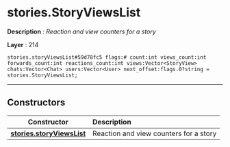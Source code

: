 # stories.StoryViewsList

**Description** : *Reaction and view counters for a story*

**Layer** : 214

```tl
stories.storyViewsList#59d78fc5 flags:# count:int views_count:int forwards_count:int reactions_count:int views:Vector<StoryView> chats:Vector<Chat> users:Vector<User> next_offset:flags.0?string = stories.StoryViewsList;
```

---

## Constructors

| Constructor | Description |
| :---: | :--- |
| [**stories.storyViewsList**](constructor/stories.storyViewsList) | Reaction and view counters for a story |